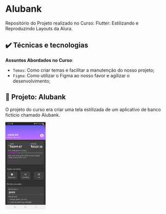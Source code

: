 # Alubank

Repositório do Projeto realizado no Curso: Flutter: Estilizando e Reproduzindo Layouts da Alura.

## ✔️ Técnicas e tecnologias

**Assuntos Abordados no Curso**:
- `Temas`: Como criar temas e facilitar a manutenção do nosso projeto;
- `Figma`: Como utilizar o Figma ao nosso favor e agilizar o desenvolvimento;


## 🔨 Projeto: Alubank

O projeto do curso era criar uma tela estilizada de um aplicativo de banco fictício chamado Alubank.

<img src="https://github.com/sc-math/alubank/blob/main/app-test-img/Screenshot_20231005-225914.jpg" width="25%" height="25%">
 
